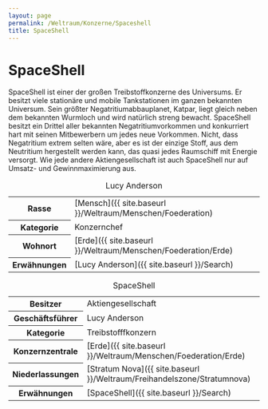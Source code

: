 ```yaml
---
layout: page
permalink: /Weltraum/Konzerne/Spaceshell
title: SpaceShell
---
```



# SpaceShell


SpaceShell ist einer der großen Treibstoffkonzerne des Universums. Er besitzt viele stationäre und mobile Tankstationen im ganzen bekannten Universum. Sein größter Negatritiumabbauplanet, Katpar, liegt gleich neben dem bekannten Wurmloch und wird natürlich streng bewacht. SpaceShell besitzt ein Drittel aller bekannten Negatritiumvorkommen und konkurriert hart mit seinen Mitbewerbern um jedes neue Vorkommen. Nicht, dass Negatritium extrem selten wäre, aber es ist der einzige Stoff, aus dem Neutritium hergestellt werden kann, das quasi jedes Raumschiff mit Energie versorgt. Wie jede andere Aktiengesellschaft ist auch SpaceShell nur auf Umsatz- und Gewinnmaximierung aus.

<table data-type="slc">
<caption>Lucy Anderson</caption>
<tbody>
<tr><th>Rasse</th><td>[Mensch]({{ site.baseurl }}/Weltraum/Menschen/Foederation)</td></tr>
<tr><th>Kategorie</th><td>Konzernchef</td></tr>
<tr><th>Wohnort</th><td>[Erde]({{ site.baseurl }}/Weltraum/Menschen/Foederation/Erde)</td></tr>
<tr><th>Erwähnungen</th><td>[Lucy Anderson]({{ site.baseurl }}/Search)</td></tr>
</tbody>
</table>

<aside>
<table data-type="konzern">
<caption>SpaceShell</caption>
<tbody>
<tr><th>Besitzer</th><td>Aktiengesellschaft</td></tr>
<tr><th>Geschäftsführer</th><td>Lucy Anderson</td></tr>
<tr><th>Kategorie</th><td>Treibstofffkonzern</td></tr>
<tr><th>Konzernzentrale</th><td>[Erde]({{ site.baseurl }}/Weltraum/Menschen/Foederation/Erde)</td></tr>
<tr><th>Niederlassungen</th><td>[Stratum Nova]({{ site.baseurl }}/Weltraum/Freihandelszone/Stratumnova)</td></tr>
<tr><th>Erwähnungen</th><td>[SpaceShell]({{ site.baseurl }}/Search)</td></tr>
</tbody>
</table>
</aside>

